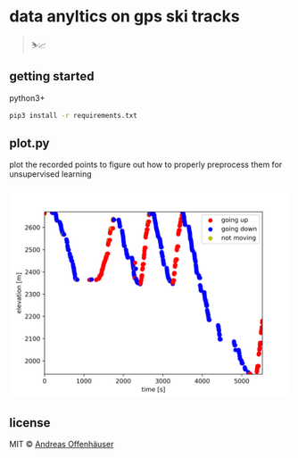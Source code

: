 # data anyltics on gps ski tracks

> ⛷📈

## getting started

python3+

```sh
pip3 install -r requirements.txt
```

## plot.py

plot the recorded points to figure out how to properly preprocess them for unsupervised learning

![](./plot.png)

## license

MIT © [Andreas Offenhäuser](http://anoff.io)
